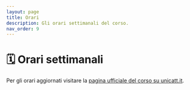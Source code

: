 ```yaml
---
layout: page
title: Orari
description: Gli orari settimanali del corso.
nav_order: 9
---
```


# 🗓 Orari settimanali
Per gli orari aggiornati visitare la [pagina ufficiale del corso su unicatt.it](https://docenti.unicatt.it/ppd2/it/docenti/80554/vincenzo-nardelli/didattica).